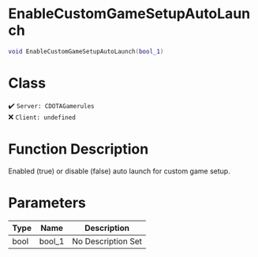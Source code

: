 # EnableCustomGameSetupAutoLaunch
```lua
void EnableCustomGameSetupAutoLaunch(bool_1)
```
# Class
✔️ `Server: CDOTAGamerules`  
❌ `Client: undefined`  

# Function Description
Enabled (true) or disable (false) auto launch for custom game setup.
# Parameters
Type|Name|Description
--|--|--
bool|bool_1|No Description Set
